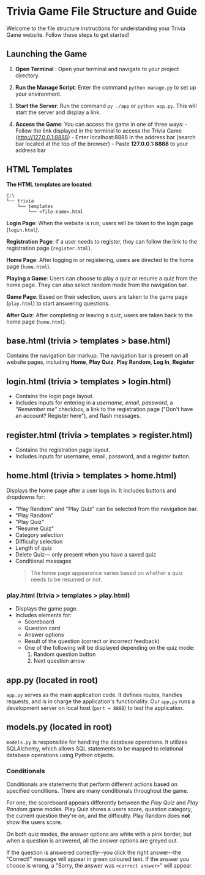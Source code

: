 <!-- AN: This shouldn't be in the root directory and should be named more semantically. -->
<!-- AN: Is this the user-targeted or dev-targeted doc? If it is the user-targeted one, add instructions to clone the repository -->

<!-- AF: will send this over to philip's branch -->

# Trivia Game File Structure and Guide

 <!-- AN: Consider renaming this heading "Trivia Game File Structure and Guide" or something similarly more meaningful... like the filename. -->
 <!-- AF: Done! -->

Welcome to the file structure instructions for understanding your Trivia Game website. Follow these steps to get started!

## Launching the Game

<!-- AN: Not sure where you're planning to include it but instructions for creating a venv and installing packages from requirements.txt is crucial -->

1. **Open Terminal** <!-- AN: Any terminal can be used, not just Terminal -->: Open your terminal and navigate to your project directory.

2. **Run the Manage Script**: Enter the command `python manage.py` to set up your environment. <!-- AN: Please mention and describe the options/flags, including -h. manage.py does not set up the environment. python/py/python3 -m venv <venv_directory_name> does. Please also mention that. -->

3. **Start the Server**: Run the command `py ./app` or `python app.py`. <!-- AN: python app.py is more common. Please also use python, py or python3 consistently --> This will start the server and display a link.

4. **Access the Game**: You can access the game in one of three ways: - Follow the link displayed in the terminal to access the Trivia Game (http://127.0.0.1:8888) - Enter localhost:8888 in the address bar (search bar located at the top of the browser) - Paste **127.0.0.1:8888** to your address bar

<!-- AN: The primary instruction should be to open a web browser and enter localhost:<PORT> or 127.0.0.1:<PORT>. Information on which port should also be provided. -->
<!-- AF: Done! -->
<!-- AN: Information on which port should also be provided. -->
<!-- AN: Please explain the generate_env_file.py script and its options/flags. -->
<!-- AF: philip should have that on his file -->
<!-- AN: This should be in the user docs (as well) -->

## HTML Templates

**The HTML templates are located**:

```
C:\
└── trivia
    └── templates
        └── <file-name>.html
```

<!--  AN: Only C:\ if you put it there! Should be the project root -->

<!-- AN: These are all templates, not pages! Explain when the templates are used and their content/variables, and maybe the routes that interact with them, not the pages themselves. -->

**Login Page**: When the website is run, users will be taken to the login page (`login.html`).

**Registration Page**: If a user needs to register, they can follow the link to the registration page (`register.html`).

**Home Page**: After logging in or registering, users are directed to the home page (`home.html`).

**Playing a Game**: Users can choose to play a quiz or resume a quiz from the home page. They can also select random mode from the navigation bar.

**Game Page**: Based on their selection, users are taken to the game page (`play.html`) to start answering questions.

**After Quiz**: After completing or leaving a quiz, users are taken back to the home page (`home.html`).

## base.html (trivia > templates > base.html) <!-- AN: These should be under the Templates section above -->

Contains the navigation bar markup. The navigation bar is present on all website pages, including **Home**, **Play Quiz**, **Play Random**, **Log In**, **Register**

## login.html (trivia > templates > login.html) <!-- AN: These should be under the Templates section above -->

- Contains the login page layout. <!-- AN: Not really a list and it is inconsistent with the base.html section above. -->
- Includes inputs for entering in a _username_, _email_, _password_, a _"Remember me"_ checkbox, a link to the registration page ("Don't have an account? Register here"), and flash messages. <!-- AN: check grammar. -->

## register.html (trivia > templates > register.html) <!-- AN: These should be under the Templates section above -->

- Contains the registration page layout.
- Includes inputs for username, email, password, and a register button.

## home.html (trivia > templates > home.html) <!-- AN: These should be under the Templates section above -->

Displays the home page after a user logs in.
It includes buttons and dropdowns for: <!-- AN: Mention the conditional. There is also a Delete Quiz button sometimes. Jas will also make a Play Random button; please mention that. -->

- "Play Random" and "Play Quiz" can be selected from the navigation bar.
- "Play Random"
- "Play Quiz"
- "Resume Quiz"
- Category selection
- Difficulty selection
- Length of quiz
- Delete Quiz— only present when you have a saved quiz
- Conditional messages
  > The home page appearance varies based on whether a quiz needs to be resumed or not.

### play.html (trivia > templates > play.html)

- Displays the game page.
- Includes elements for:
  - Scoreboard
  - Question card
  - Answer options
  - Result of the question (correct or incorrect feedback)
  - One of the following will be displayed depending on the quiz mode:
    1.  Random question button
    2.  Next question arrow

## app.py (located in root) <!-- Use heading levels to organize all files in a structure similar to the project structure: root, data, trivia, tests, etc. -->

`app.py` serves as the main application code. It defines routes, handles requests, and is in charge the application's functionality.
Our `app,py` <!-- AN: app.py --> runs a development server on local host (`port = 8888`) to test the application. <!-- AN: not always 8888 -->

## models.py (located in root)

`models.py` is responsible for handling the database operations. It utilizes SQLAlchemy, which allows SQL statements to be mapped to relational database operations using Python objects. <!-- AN: Check Philip's breakdown. I like his detailed approach and description. Agree on something. -->

### Conditionals <!-- This information can be put into individual templates' sections, but not really necessary. It definitely shouldn't be a subheading of models.py -->

Conditionals are statements that perform different
actions based on specified conditions. There are many conditionals throughout the game.

For one, the scoreboard appears differently between the _Play Quiz_ and _Play Random_ game modes. Play Quiz shows a users score, question category, the current question they're on, and the difficulty. Play Random does **not** show the users score.

On both quiz modes, the answer options are white with a pink border, but when a question is answered, all the answer options are greyed out.

If the question is answered correctly--you click the right answer--the "Correct!" message will appear in green coloured text. If the answer you choose is wrong, a "Sorry, the answer was `<correct answer>`" will appear.

<!-- AN: Describe the relationships and the class methods -->

<!-- AN: General notes: -->
<!-- AN: Rework the headings. They could be organized like the actual directory structure (root, trivia, tests, data...) -->
